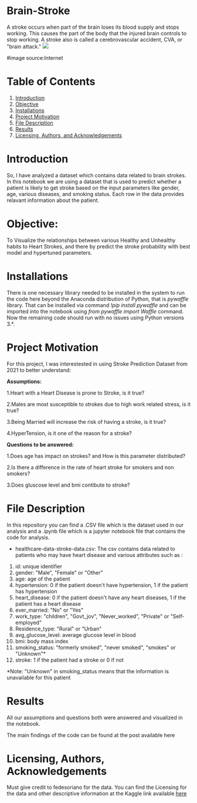# Brain-Stroke
A stroke occurs when part of the brain loses its blood supply and stops working. This causes the part of the body that the injured brain controls to stop working. A stroke also is called a cerebrovascular accident, CVA, or "brain attack."
![   ](https://user-images.githubusercontent.com/25797072/116720548-f6f2f300-a9f9-11eb-9a2a-8dc9fdd8c52a.gif)

#image source:Internet
# Table of Contents
1. [Introduction]()
2. [Objective]()
3. [Installations]()
4. [Project Motivation]()
5. [File Description]()
6. [Results]()
7. [Licensing, Authors, and Acknowledgements]()
# Introduction
So, I have analyzed a dataset which contains data related to brain strokes.
In this notebook we are using a dataset that is used to predict whether a patient is likely to get stroke based on the input parameters like gender, age, various diseases, and smoking status. Each row in the data provides relavant information about the patient.

# Objective:
To Visualize the relationships between various Healthy and Unhealthy habits to Heart Strokes, and there by predict the stroke probability with best model and hypertuned parameters.

# Installations 
There is one necessary library needed to be installed in the system to run the code here beyond the Anaconda distribution of Python, that is *pywaffle* library.
That can be installed via command *!pip install pywaffle* and can be imported into the notebook using *from pywaffle import Waffle* command.
Now the remaining code should run with no issues using Python versions 3.*.

# Project Motivation
For this project, I was interestested in using Stroke Prediction Dataset from 2021 to better understand:

**Assumptions:**

1.Heart with a Heart Disease is prone to Stroke, is it true?

2.Males are most susceptible to strokes due to high work related stress, is it true?

3.Being Married will increase the risk of having a stroke, is it true?

4.HyperTension, is it one of the reason for a stroke?

**Questions to be answered:**

1.Does age has impact on strokes? and How is this parameter distributed?

2.Is there a difference in the rate of heart stroke for smokers and non smokers?

3.Does gluscose level and bmi contibute to stroke?

# File Description
In this repository you can find a .CSV file which is the dataset used in our analysis and a .ipynb file which is a jupyter notebook file that contains the code for analysis.
* healthcare-data-stroke-data.csv: The csv contains data related to patients who may have heart disease and various attributes such as :
1.  id: unique identifier
2.  gender: "Male", "Female" or "Other"
3.  age: age of the patient
4.  hypertension: 0 if the patient doesn't have hypertension, 1 if the patient has hypertension
5.  heart_disease: 0 if the patient doesn't have any heart diseases, 1 if the patient has a heart disease
6.  ever_married: "No" or "Yes"
7.  work_type: "children", "Govt_jov", "Never_worked", "Private" or "Self-employed"
8.  Residence_type: "Rural" or "Urban"
9. avg_glucose_level: average glucose level in blood
10. bmi: body mass index
11. smoking_status: "formerly smoked", "never smoked", "smokes" or "Unknown"*
12. stroke: 1 if the patient had a stroke or 0 if not

 *Note: "Unknown" in smoking_status means that the information is unavailable for this patient

# Results
All our assumptions and questions both were answered and visualized in the notebook.

The main findings of the code can be found at the post available here

# Licensing, Authors, Acknowledgements
Must give credit to fedesoriano for the data. You can find the Licensing for the data and other descriptive information at the Kaggle link available [here](https://www.kaggle.com/fedesoriano/stroke-prediction-dataset "kaggle")



    
